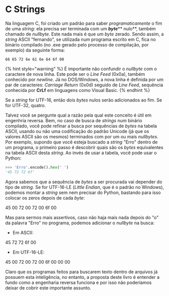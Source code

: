# C Strings

Na linguagem C, foi criado um padrão para saber _programaticamente_ o fim de uma _string_: ela precisa ser terminada com um _**byte**_** nulo**, também chamado de _nullbyte_. Este nada mais é que um _byte_ zerado. Sendo assim, a _string_ ASCII "fernando", se utilizada num programa escrito em C, fica no binário compilado (no .exe gerado pelo processo de compilação, por exemplo) da seguinte forma:

```
66 65 72 6e 61 6e 64 6f 00
```

{% hint style="warning" %}
É importante não confundir o _nullbyte_ com o caractere de nova linha. Este pode ser o _Line Feed_ (0x0a), também conhecido por _newline_. Já no DOS/Windows, a nova linha é definida por um par de caracteres: _Carriage Return_ (0x0d) seguido de _Line Feed_, sequência conhecida por **CrLf** em linguagens como Visual Basic.
{% endhint %}

Se a _string_ for UTF-16, então dois _bytes_ nulos serão adicionados ao fim. Se for UTF-32, quatro.

Talvez você se pergunte qual a razão pela qual este conceito é útil em engenhria reversa. Bem, no caso de busca de _strings_ num binário compilado, você pode refinar a busca por sequências de _bytes_ na tabela ASCII, usando ou não uma codificação do padrão Unicode (já que os valores ASCII são os mesmos) terminados com por um ou mais _nullbytes_. Por exemplo, supondo que você esteja buscado a _string_ "Erro" dentro de um programa, o primeiro passo é descobrir quais são os _bytes_ equivalentes na tabela ASCII desta _string_. Ao invés de usar a tabela, você pode usar o Python:

```python
>>> 'Erro'.encode().hex(' ')
'45 72 72 6f'
```

Agora sabemos que a sequência de _bytes_ a ser procurada vai depender do tipo de _string._ Se for UTF-16-LE (_Little Endian_, que é o padrão no Windows), podemos montar a _string_ sem nem precisar do Python, bastando para isso colocar os zeros depois de cada _byte_:

45 00 72 00 72 00 6f 00

Mas para sermos mais assertivos, caso não haja mais nada depois do "o" da palavra "Erro" no programa, podemos adicionar o _nullbyte_ na busca:

* Em ASCII:

45 72 72 6f 00

* Em UTF-16-LE:

45 00 72 00 72 00 6f 00 00 00

Claro que os programas feitos para buscarem texto dentro de arquivos já possuem esta inteligência, no entanto, a proposta deste livro é entender a fundo como a engenharia reversa funciona e por isso não poderíamos deixar de cobrir este importante assunto.
